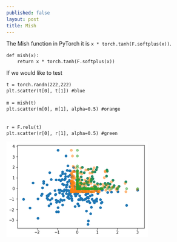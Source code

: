 ```yaml
---
published: false
layout: post
title: Mish
---
```


The Mish function in PyTorch it is `x * torch.tanh(F.softplus(x))`. 

    def mish(x):
        return x * torch.tanh(F.softplus(x))

If we would like to test


    t = torch.randn(222,222)
    plt.scatter(t[0], t[1]) #blue

    m = mish(t)
    plt.scatter(m[0], m[1], alpha=0.5) #orange


    r = F.relu(t)
    plt.scatter(r[0], r[1], alpha=0.5) #green

![IMG](/images/mish1.png)




